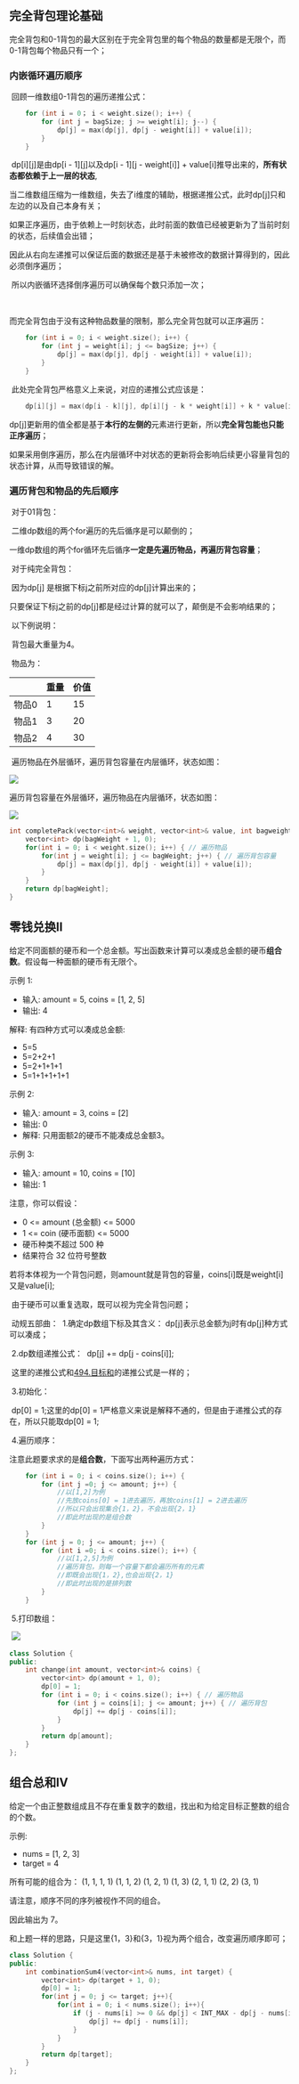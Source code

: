 ## 完全背包理论基础

​	完全背包和0-1背包的最大区别在于完全背包里的每个物品的数量都是无限个，而0-1背包每个物品只有一个；

### 内嵌循环遍历顺序

​	回顾一维数组0-1背包的遍历递推公式：

```cpp
	for (int i = 0； i < weight.size(); i++) {
        for (int j = bagSize; j >= weight[i]; j--) {
            dp[j] = max(dp[j], dp[j - weight[i]] + value[i]);
        }
    }
```

​	dp\[i][j]是由dp\[i - 1][j]以及dp\[i - 1][j - weight[i]] + value[i]推导出来的，**所有状态都依赖于上一层的状态**,

​	当二维数组压缩为一维数组，失去了i维度的辅助，根据递推公式，此时dp[j]只和左边的以及自己本身有关；

​	如果正序遍历，由于依赖上一时刻状态，此时前面的数值已经被更新为了当前时刻的状态，后续值会出错；

​	因此从右向左递推可以保证后面的数据还是基于未被修改的数据计算得到的，因此必须倒序遍历；

​	所以内嵌循环选择倒序遍历可以确保每个数只添加一次；

​	

​	而完全背包由于没有这种物品数量的限制，那么完全背包就可以正序遍历：

```cpp
	for (int i = 0; i < weight.size(); i++) {
        for (int j = weight[i]; j <= bagSize; j++) {
            dp[j] = max(dp[j], dp[j - weight[i]] + value[i]);
        }
    }
```

​	此处完全背包严格意义上来说，对应的递推公式应该是：

```cpp
	dp[i][j] = max(dp[i - k][j], dp[i][j - k * weight[i]] + k * value[i])//其中，k是取值范围从0到j/weight[i]的整数(闭区间)，表示对于第i个物品，在for循环的过程中其实已经实现了取不同k的这个功能
```

​	dp[j]更新用的值全都是基于**本行的左侧的**元素进行更新，所以**完全背包能也只能正序遍历**；

​	如果采用倒序遍历，那么在内层循环中对状态的更新将会影响后续更小容量背包的状态计算，从而导致错误的解。

### 遍历背包和物品的先后顺序

​	对于01背包：

​	二维dp数组的两个for遍历的先后循序是可以颠倒的；

​	一维dp数组的两个for循环先后循序**一定是先遍历物品，再遍历背包容量**；

​	对于纯完全背包：

​	因为dp[j] 是根据下标j之前所对应的dp[j]计算出来的；

​	 只要保证下标j之前的dp[j]都是经过计算的就可以了，颠倒是不会影响结果的；

​	以下例说明：

​	背包最大重量为4。

​	物品为：

|       | 重量 | 价值 |
| ----- | ---- | ---- |
| 物品0 | 1    | 15   |
| 物品1 | 3    | 20   |
| 物品2 | 4    | 30   |

​	遍历物品在外层循环，遍历背包容量在内层循环，状态如图：

![](https://gitee.com/salinoia/image/raw/master/20210126104529605.jpg)

遍历背包容量在外层循环，遍历物品在内层循环，状态如图：

![](https://gitee.com/salinoia/image/raw/master/20210729234011.png)

```cpp
int completePack(vector<int>& weight, vector<int>& value, int bagweight) {
    vector<int> dp(bagWeight + 1, 0);
    for(int i = 0; i < weight.size(); i++) { // 遍历物品
        for(int j = weight[i]; j <= bagWeight; j++) { // 遍历背包容量
            dp[j] = max(dp[j], dp[j - weight[i]] + value[i]);
        }
    }
    return dp[bagWeight];
}
```

## 零钱兑换Ⅱ

给定不同面额的硬币和一个总金额。写出函数来计算可以凑成总金额的硬币**组合数**。假设每一种面额的硬币有无限个。

示例 1:

- 输入: amount = 5, coins = [1, 2, 5]
- 输出: 4

解释: 有四种方式可以凑成总金额:

- 5=5
- 5=2+2+1
- 5=2+1+1+1
- 5=1+1+1+1+1

示例 2:

- 输入: amount = 3, coins = [2]
- 输出: 0
- 解释: 只用面额2的硬币不能凑成总金额3。

示例 3:

- 输入: amount = 10, coins = [10]
- 输出: 1

注意，你可以假设：

- 0 <= amount (总金额) <= 5000
- 1 <= coin (硬币面额) <= 5000
- 硬币种类不超过 500 种
- 结果符合 32 位符号整数

​	若将本体视为一个背包问题，则amount就是背包的容量，coins[i]既是weight[i]又是value[i];

​	由于硬币可以重复选取，既可以视为完全背包问题；

​	动规五部曲：
​	1.确定dp数组下标及其含义：
​	dp[j]表示总金额为j时有dp[j]种方式可以凑成；

​	2.dp数组递推公式：
​	dp[j] += dp[j - coins[i]];

​	这里的递推公式和[494.目标和](https://leetcode.cn/problems/target-sum/description/)的递推公式是一样的；

​	3.初始化：

​	dp[0] = 1;这里的dp[0] = 1严格意义来说是解释不通的，但是由于递推公式的存在，所以只能取dp[0] = 1;

​	4.遍历顺序：

​	注意此题要求求的是**组合数**，下面写出两种遍历方式：

```cpp
	for (int i = 0; i < coins.size(); i++) {
        for (int j =0; j <= amount; j++) {
            //以[1,2]为例
            //先放coins[0] = 1进去遍历，再放coins[1] = 2进去遍历
            //所以只会出现集合{1，2}，不会出现{2，1}
            //即此时出现的是组合数
        }
    }
	for (int j = 0; j <= amount; j++) {
        for (int i =0; i < coins.size(); i++) {
            //以[1,2,5]为例
            //遍历背包，则每一个容量下都会遍历所有的元素
            //即既会出现{1，2},也会出现{2，1}
            //即此时出现的是排列数
        }
    }
```

​	5.打印数组：

​	![](https://gitee.com/salinoia/image/raw/master/20210120181331461.jpg)

```cpp
class Solution {
public:
    int change(int amount, vector<int>& coins) {
        vector<int> dp(amount + 1, 0);
        dp[0] = 1;
        for (int i = 0; i < coins.size(); i++) { // 遍历物品
            for (int j = coins[i]; j <= amount; j++) { // 遍历背包
                dp[j] += dp[j - coins[i]];
            }
        }
        return dp[amount];
    }
};
```

## 组合总和Ⅳ

给定一个由正整数组成且不存在重复数字的数组，找出和为给定目标正整数的组合的个数。

示例:

- nums = [1, 2, 3]
- target = 4

所有可能的组合为： (1, 1, 1, 1) (1, 1, 2) (1, 2, 1) (1, 3) (2, 1, 1) (2, 2) (3, 1)

请注意，顺序不同的序列被视作不同的组合。

因此输出为 7。

​	和上题一样的思路，只是这里{1，3}和{3，1}视为两个组合，改变遍历顺序即可；

```cpp
class Solution {
public:
    int combinationSum4(vector<int>& nums, int target) {
        vector<int> dp(target + 1, 0);
        dp[0] = 1;
        for(int j = 0; j <= target; j++){
            for(int i = 0; i < nums.size(); i++){
                if (j - nums[i] >= 0 && dp[j] < INT_MAX - dp[j - nums[i]]) {//避免相加超过int型
                    dp[j] += dp[j - nums[i]]; 
                }   
            }
        }
        return dp[target];
    }
};
```

